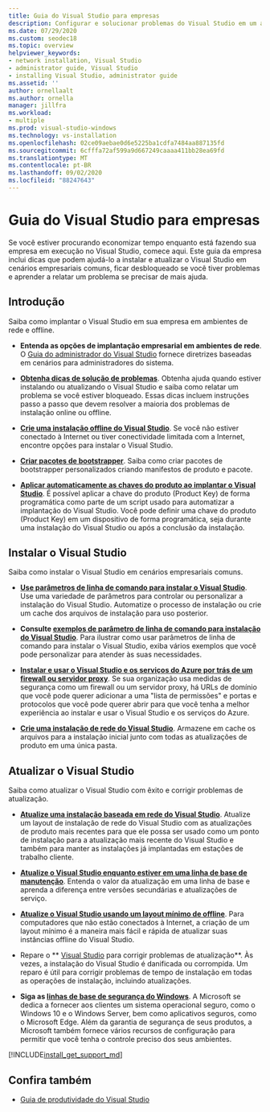 ```yaml
---
title: Guia do Visual Studio para empresas
description: Configurar e solucionar problemas do Visual Studio em um ambiente corporativo.
ms.date: 07/29/2020
ms.custom: seodec18
ms.topic: overview
helpviewer_keywords:
- network installation, Visual Studio
- administrator guide, Visual Studio
- installing Visual Studio, administrator guide
ms.assetid: ''
author: ornellaalt
ms.author: ornella
manager: jillfra
ms.workload:
- multiple
ms.prod: visual-studio-windows
ms.technology: vs-installation
ms.openlocfilehash: 02ce09aebae0d6e5225ba1cdfa7484aa887135fd
ms.sourcegitcommit: 6cfffa72af599a9d667249caaaa411bb28ea69fd
ms.translationtype: MT
ms.contentlocale: pt-BR
ms.lasthandoff: 09/02/2020
ms.locfileid: "88247643"
---
```

# <a name="visual-studio-enterprise-guide"></a>Guia do Visual Studio para empresas
Se você estiver procurando economizar tempo enquanto está fazendo sua empresa em execução no Visual Studio, comece aqui. Este guia da empresa inclui dicas que podem ajudá-lo a instalar e atualizar o Visual Studio em cenários empresariais comuns, ficar desbloqueado se você tiver problemas e aprender a relatar um problema se precisar de mais ajuda. 

## <a name="get-started"></a>Introdução 
Saiba como implantar o Visual Studio em sua empresa em ambientes de rede e offline. 

- **Entenda as opções de implantação empresarial em ambientes de rede**. O [Guia do administrador do Visual Studio](visual-studio-administrator-guide.md) fornece diretrizes baseadas em cenários para administradores do sistema. 

- **[Obtenha dicas de solução de problemas](troubleshooting-installation-issues.md)**. Obtenha ajuda quando estiver instalando ou atualizando o Visual Studio e saiba como relatar um problema se você estiver bloqueado. Essas dicas incluem instruções passo a passo que devem resolver a maioria dos problemas de instalação online ou offline. 

- **[Crie uma instalação offline do Visual Studio](create-an-offline-installation-of-visual-studio.md)**. Se você não estiver conectado à Internet ou tiver conectividade limitada com a Internet, encontre opções para instalar o Visual Studio. 

- **[Criar pacotes de bootstrapper](../deployment/creating-bootstrapper-packages.md)**. Saiba como criar pacotes de bootstrapper personalizados criando manifestos de produto e pacote. 

- **[Aplicar automaticamente as chaves do produto ao implantar o Visual Studio](automatically-apply-product-keys-when-deploying-visual-studio.md)**. É possível aplicar a chave do produto (Product Key) de forma programática como parte de um script usado para automatizar a implantação do Visual Studio. Você pode definir uma chave do produto (Product Key) em um dispositivo de forma programática, seja durante uma instalação do Visual Studio ou após a conclusão da instalação. 

## <a name="install-visual-studio"></a>Instalar o Visual Studio 

Saiba como instalar o Visual Studio em cenários empresariais comuns. 

- **[Use parâmetros de linha de comando para instalar o Visual Studio](use-command-line-parameters-to-install-visual-studio.md)**. Use uma variedade de parâmetros para controlar ou personalizar a instalação do Visual Studio. Automatize o processo de instalação ou crie um cache dos arquivos de instalação para uso posterior. 

- **Consulte [exemplos de parâmetro de linha de comando para instalação do Visual Studio](command-line-parameter-examples.md)**. Para ilustrar como usar parâmetros de linha de comando para instalar o Visual Studio, exiba vários exemplos que você pode personalizar para atender às suas necessidades. 

- **[Instalar e usar o Visual Studio e os serviços do Azure por trás de um firewall ou servidor proxy](install-and-use-visual-studio-behind-a-firewall-or-proxy-server.md)**. Se sua organização usa medidas de segurança como um firewall ou um servidor proxy, há URLs de domínio que você pode querer adicionar a uma "lista de permissões" e portas e protocolos que você pode querer abrir para que você tenha a melhor experiência ao instalar e usar o Visual Studio e os serviços do Azure. 

- **[Crie uma instalação de rede do Visual Studio](create-a-network-installation-of-visual-studio.md)**. Armazene em cache os arquivos para a instalação inicial junto com todas as atualizações de produto em uma única pasta.  

## <a name="update-visual-studio"></a>Atualizar o Visual Studio 

Saiba como atualizar o Visual Studio com êxito e corrigir problemas de atualização. 

- **[Atualize uma instalação baseada em rede do Visual Studio](update-a-network-installation-of-visual-studio.md)**. Atualize um layout de instalação de rede do Visual Studio com as atualizações de produto mais recentes para que ele possa ser usado como um ponto de instalação para a atualização mais recente do Visual Studio e também para manter as instalações já implantadas em estações de trabalho cliente.

- **[Atualize o Visual Studio enquanto estiver em uma linha de base de manutenção](update-servicing-baseline.md)**. Entenda o valor da atualização em uma linha de base e aprenda a diferença entre versões secundárias e atualizações de serviço. 

- **[Atualize o Visual Studio usando um layout mínimo de offline](update-minimal-layout.md)**. Para computadores que não estão conectados à Internet, a criação de um layout mínimo é a maneira mais fácil e rápida de atualizar suas instâncias offline do Visual Studio.

- Repare o ** [Visual Studio](repair-visual-studio.md) para corrigir problemas de atualização**. Às vezes, a instalação do Visual Studio é danificada ou corrompida. Um reparo é útil para corrigir problemas de tempo de instalação em todas as operações de instalação, incluindo atualizações. 

- **Siga as [linhas de base de segurança do Windows](https://docs.microsoft.com/windows/security/threat-protection/windows-security-baselines)**. A Microsoft se dedica a fornecer aos clientes um sistema operacional seguro, como o Windows 10 e o Windows Server, bem como aplicativos seguros, como o Microsoft Edge. Além da garantia de segurança de seus produtos, a Microsoft também fornece vários recursos de configuração para permitir que você tenha o controle preciso dos seus ambientes. 

[!INCLUDE[install_get_support_md](includes/install_get_support_md.md)]

## <a name="see-also"></a>Confira também 

- [Guia de produtividade do Visual Studio](../ide/productivity-features.md)
